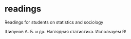 # readings
Readings for students on statistics and sociology

Шипунов А. Б. и др. Наглядная статистика. Используем R! 
